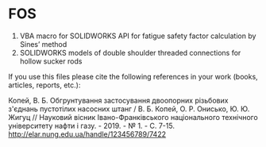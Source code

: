 # FOS
1. VBA macro for SOLIDWORKS API for fatigue safety factor calculation by Sines’ method
2. SOLIDWORKS models of double shoulder threaded connections for hollow sucker rods

If you use this files please cite the following references in your work (books, articles, reports, etc.):

Копей, В. Б. Обгрунтування застосування двоопорних різьбових з'єднань пустотілих насосних штанг / В. Б. Копей, О. Р. Онисько, Ю. Ю. Жигуц // Науковий вісник Івано-Франківського національного технічного університету нафти і газу. - 2019. - № 1. - С. 7-15. http://elar.nung.edu.ua/handle/123456789/7422
